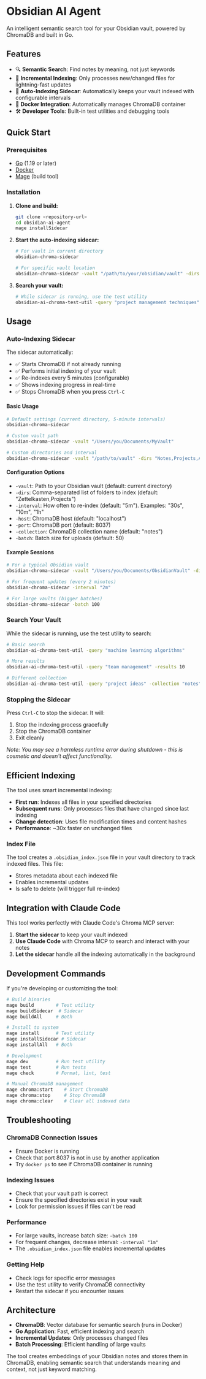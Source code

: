 # Obsidian AI Agent

An intelligent semantic search tool for your Obsidian vault, powered by ChromaDB and built in Go.

## Features

- 🔍 **Semantic Search**: Find notes by meaning, not just keywords
- 🚀 **Incremental Indexing**: Only processes new/changed files for lightning-fast updates
- 🤖 **Auto-Indexing Sidecar**: Automatically keeps your vault indexed with configurable intervals
- 🐳 **Docker Integration**: Automatically manages ChromaDB container
- 🛠️ **Developer Tools**: Built-in test utilities and debugging tools

## Quick Start

### Prerequisites

- [Go](https://golang.org/doc/install) (1.19 or later)
- [Docker](https://docs.docker.com/get-docker/)
- [Mage](https://magefile.org/) (build tool)

### Installation

1. **Clone and build:**
   ```bash
   git clone <repository-url>
   cd obsidian-ai-agent
   mage installSidecar
   ```

2. **Start the auto-indexing sidecar:**
   ```bash
   # For vault in current directory
   obsidian-chroma-sidecar

   # For specific vault location
   obsidian-chroma-sidecar -vault "/path/to/your/obsidian/vault" -dirs "Notes,Projects,Journal"
   ```

3. **Search your vault:**
   ```bash
   # While sidecar is running, use the test utility
   obsidian-ai-chroma-test-util -query "project management techniques"
   ```

## Usage

### Auto-Indexing Sidecar

The sidecar automatically:
- ✅ Starts ChromaDB if not already running
- ✅ Performs initial indexing of your vault
- ✅ Re-indexes every 5 minutes (configurable)
- ✅ Shows indexing progress in real-time
- ✅ Stops ChromaDB when you press `Ctrl-C`

#### Basic Usage
```bash
# Default settings (current directory, 5-minute intervals)
obsidian-chroma-sidecar

# Custom vault path
obsidian-chroma-sidecar -vault "/Users/you/Documents/MyVault"

# Custom directories and interval
obsidian-chroma-sidecar -vault "/path/to/vault" -dirs "Notes,Projects,Archive" -interval "10m"
```

#### Configuration Options
- `-vault`: Path to your Obsidian vault (default: current directory)
- `-dirs`: Comma-separated list of folders to index (default: "Zettelkasten,Projects")
- `-interval`: How often to re-index (default: "5m"). Examples: "30s", "10m", "1h"
- `-host`: ChromaDB host (default: "localhost")
- `-port`: ChromaDB port (default: 8037)
- `-collection`: ChromaDB collection name (default: "notes")
- `-batch`: Batch size for uploads (default: 50)

#### Example Sessions
```bash
# For a typical Obsidian vault
obsidian-chroma-sidecar -vault "/Users/you/Documents/ObsidianVault" -dirs "Daily Notes,Projects,Archive"

# For frequent updates (every 2 minutes)
obsidian-chroma-sidecar -interval "2m"

# For large vaults (bigger batches)
obsidian-chroma-sidecar -batch 100
```

### Search Your Vault

While the sidecar is running, use the test utility to search:

```bash
# Basic search
obsidian-ai-chroma-test-util -query "machine learning algorithms"

# More results
obsidian-ai-chroma-test-util -query "team management" -results 10

# Different collection
obsidian-ai-chroma-test-util -query "project ideas" -collection "notes"
```

### Stopping the Sidecar

Press `Ctrl-C` to stop the sidecar. It will:
1. Stop the indexing process gracefully
2. Stop the ChromaDB container
3. Exit cleanly

*Note: You may see a harmless runtime error during shutdown - this is cosmetic and doesn't affect functionality.*

## Efficient Indexing

The tool uses smart incremental indexing:

- **First run**: Indexes all files in your specified directories
- **Subsequent runs**: Only processes files that have changed since last indexing
- **Change detection**: Uses file modification times and content hashes
- **Performance**: ~30x faster on unchanged files

### Index File

The tool creates a `.obsidian_index.json` file in your vault directory to track indexed files. This file:
- Stores metadata about each indexed file
- Enables incremental updates
- Is safe to delete (will trigger full re-index)

## Integration with Claude Code

This tool works perfectly with Claude Code's Chroma MCP server:

1. **Start the sidecar** to keep your vault indexed
2. **Use Claude Code** with Chroma MCP to search and interact with your notes
3. **Let the sidecar** handle all the indexing automatically in the background

## Development Commands

If you're developing or customizing the tool:

```bash
# Build binaries
mage build        # Test utility
mage buildSidecar  # Sidecar
mage buildAll     # Both

# Install to system
mage install      # Test utility
mage installSidecar # Sidecar
mage installAll   # Both

# Development
mage dev          # Run test utility
mage test         # Run tests
mage check        # Format, lint, test

# Manual ChromaDB management
mage chroma:start    # Start ChromaDB
mage chroma:stop     # Stop ChromaDB
mage chroma:clear    # Clear all indexed data
```

## Troubleshooting

### ChromaDB Connection Issues
- Ensure Docker is running
- Check that port 8037 is not in use by another application
- Try `docker ps` to see if ChromaDB container is running

### Indexing Issues
- Check that your vault path is correct
- Ensure the specified directories exist in your vault
- Look for permission issues if files can't be read

### Performance
- For large vaults, increase batch size: `-batch 100`
- For frequent changes, decrease interval: `-interval "1m"`
- The `.obsidian_index.json` file enables incremental updates

### Getting Help
- Check logs for specific error messages
- Use the test utility to verify ChromaDB connectivity
- Restart the sidecar if you encounter issues

## Architecture

- **ChromaDB**: Vector database for semantic search (runs in Docker)
- **Go Application**: Fast, efficient indexing and search
- **Incremental Updates**: Only processes changed files
- **Batch Processing**: Efficient handling of large vaults

The tool creates embeddings of your Obsidian notes and stores them in ChromaDB, enabling semantic search that understands meaning and context, not just keyword matching.
